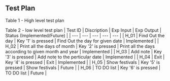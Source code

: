 ## Test Plan
Table 1 - High level test plan

Table 2 - low level test plan
| Test ID | Discription | Exp Input | Exp Output | Status (Implemented/Future) |
| --- | --- | --- | --- | --- |
| H_01 | Find Out the day | Key '1' is pressed  | Find Out the day for given date | Implemented |
| H_02 | Print all the days of month | Key '2' is pressed  | Print all the days according to given month and year | Implemented |
| H_03 | Add note | Key '3' is pressed  | Add note to the perticular date | Implemented |
| H_04 | Exit | Key '4' is pressed  | Exit | Implemented |
| H_05 | Show festivals | Key '5' is pressed  | Show festivals | Future |
| H_06 | TO DO list | Key '6' is pressed  | TO DO list | Future |
